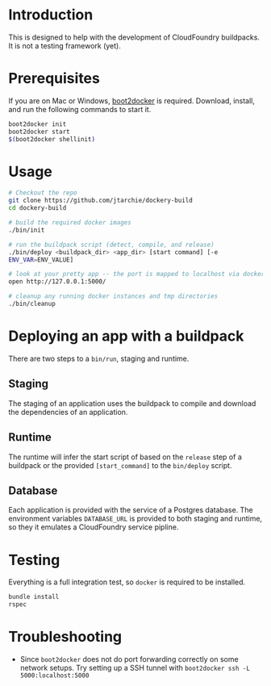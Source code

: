 # Introduction

This is designed to help with the development of CloudFoundry buildpacks. It is not a testing framework (yet).

# Prerequisites

If you are on Mac or Windows, [boot2docker](http://boot2docker.io/) is required. Download, install, and run the following commands to start it.

```sh
boot2docker init
boot2docker start
$(boot2docker shellinit)
```

# Usage

```sh
# Checkout the repo
git clone https://github.com/jtarchie/dockery-build
cd dockery-build

# build the required docker images
./bin/init

# run the buildpack script (detect, compile, and release)
./bin/deploy <buildpack_dir> <app_dir> [start command] [-e
ENV_VAR=ENV_VALUE]

# look at your pretty app -- the port is mapped to localhost via docker
open http://127.0.0.1:5000/

# cleanup any running docker instances and tmp directories
./bin/cleanup
```

# Deploying an app with a buildpack

There are two steps to a `bin/run`, staging and runtime.

## Staging

The staging of an application uses the buildpack to compile and
download the dependencies of an application.

## Runtime

The runtime will infer the start script of based on the `release`
step of a buildpack or the provided `[start_command]` to the
`bin/deploy` script.

## Database

Each application is provided with the service of a Postgres database. The
environment variables `DATABASE_URL` is provided to both staging and
runtime, so they it emulates a CloudFoundry service pipline.

# Testing

Everything is a full integration test, so `docker` is required to be
installed.

```sh
bundle install
rspec
```

# Troubleshooting

* Since `boot2docker` does not do port forwarding correctly on some network setups. Try setting up a SSH tunnel with `boot2docker ssh -L 5000:localhost:5000`
